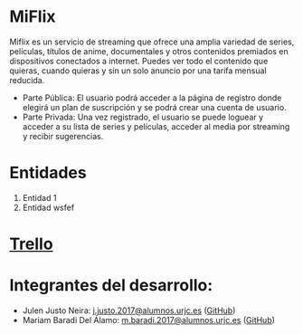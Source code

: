 # MiFlix
Miflix es un servicio de streaming que ofrece una amplia variedad de series, películas, títulos de anime, documentales y otros contenidos premiados en dispositivos conectados a internet. Puedes ver todo el contenido que quieras, cuando quieras y sin un solo anuncio por una tarifa mensual reducida.

- Parte Pública: El usuario podrá acceder a la página de registro donde elegirá un plan de suscripción y se podrá crear una cuenta de usuario.
- Parte Privada: Una vez registrado, el usuario se puede loguear y acceder a su lista de series y películas, acceder al media por streaming y recibir sugerencias.

# Entidades
1. Entidad 1
2. Entidad wsfef

# [Trello](https://trello.com/b/XFN4E5ZO)

# Integrantes del desarrollo:
- Julen Justo Neira: [j.justo.2017@alumnos.urjc.es](mailto:j.justo.2017@alumnos.urjc.es) ([GitHub](https://github.com/JulenJus))
- Mariam Baradi Del Álamo: [m.baradi.2017@alumnos.urjc.es](mailto:m.baradi.2017@alumnos.urjc.es) ([GitHub](https://github.com/zuuhr))
